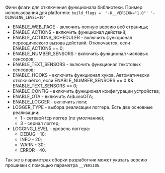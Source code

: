 Фичи флаги для отключения функционала библиотеки. Пример использования для platformio:
`
build_flags = 
	'-D__VERSION="1.0"'
	'-DLOGGING_LEVEL=10'
`

- ENABLE_WEB_PAGE - включить полную версию веб страницы;
- ENABLE_ACTIONS - включить функционал действий;
- ENABLE_ACTIONS_SCHEDULER - включить функционал переодического вызова действий. Отключается, если ENABLE_ACTIONS == 0;
- ENABLE_NUMBER_SENSORS - включить функционал числовых сенсоров;
- ENABLE_TEXT_SENSORS - включить функционал текстовых сенсоров;
- ENABLE_HOOKS - включить функционал хуков. Автоматически отключается, если ENABLE_NUMBER_SENSORS == 0 && ENABLE_TEXT_SENSORS == 0;
- ENABLE_CONFIG - включить функционал конфигурации устройства;
- ENABLE_OTA - включить ArduinoOTA;
- ENABLE_LOGGER - включить логи;
- LOGGER_TYPE - выбора реализации логгера. Есть две основные реализации:
	- 1 - сетевой tcp логгер (по умолчанию);
	- 3 - сериал логгер;
- LOGGING_LEVEL - уровень логгера:
	- DEBUG - 10;
	- INFO - 20;
	- WARN - 30;
	- ERROR - 40.
  
Так же в параметрах сборки разработчик может указать версию прошивки с помощью параметра `__VERSION`.